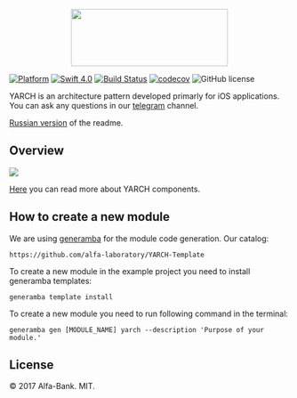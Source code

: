 <p align="center">
  <img src="https://i.imgur.com/ZcxzsEg.png" width="281.5" height="103"/>
</p>

[![Platform](https://img.shields.io/badge/platform-iOS-green.svg)]()
[![Swift 4.0](https://img.shields.io/badge/Swift-4.0-orange.svg)](https://swift.org)
[![Build Status](https://travis-ci.org/alfa-laboratory/YARCH-Examples.svg?branch=master)](https://travis-ci.org/alfa-laboratory/YARCH-Examples)
[![codecov](https://codecov.io/gh/alfa-laboratory/YARCH-Examples/branch/master/graph/badge.svg)](https://codecov.io/gh/alfa-laboratory/YARCH-Examples)
![GitHub license](https://img.shields.io/badge/license-MIT-blue.svg?style=flat)

YARCH is an architecture pattern developed primarly for iOS applications. You can ask any questions in our [telegram](https://t.me/yarch_ios) channel.

[Russian version](https://github.com/alfa-laboratory/YARCH-Examples/blob/master/README-rus.md) of the readme.

## Overview
![](YARCH-scheme.png)

[Here](https://github.com/alfa-laboratory/YARCH-Examples/blob/master/GUIDE.md) you can read more about YARCH components.

## How to create a new module

We are using [generamba](https://github.com/rambler-digital-solutions/Generamba) for the module code generation. Our catalog:
```
https://github.com/alfa-laboratory/YARCH-Template
```

To create a new module in the example project you need to install generamba templates:
```
generamba template install
```

To create a new module you need to run following command in the terminal:
```
generamba gen [MODULE_NAME] yarch --description 'Purpose of your module.'
```

License
--------

© 2017 Alfa-Bank. MIT.
